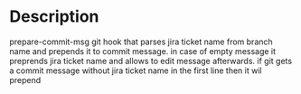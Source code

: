 # Description

prepare-commit-msg git hook that parses jira ticket name from branch name and prepends it to commit message.
in case of empty message it preprends jira ticket name and allows to edit message afterwards.
if git gets a commit message without jira ticket name in the first line then it wil prepend
